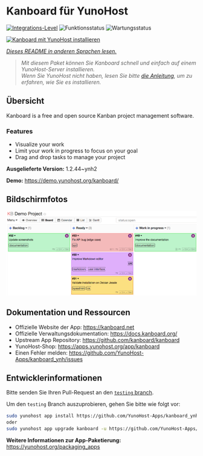 <!--
N.B.: Diese README wurde automatisch von <https://github.com/YunoHost/apps/tree/master/tools/readme_generator> generiert.
Sie darf NICHT von Hand bearbeitet werden.
-->

# Kanboard für YunoHost

[![Integrations-Level](https://apps.yunohost.org/badge/integration/kanboard)](https://ci-apps.yunohost.org/ci/apps/kanboard/)
![Funktionsstatus](https://apps.yunohost.org/badge/state/kanboard)
![Wartungsstatus](https://apps.yunohost.org/badge/maintained/kanboard)

[![Kanboard mit YunoHost installieren](https://install-app.yunohost.org/install-with-yunohost.svg)](https://install-app.yunohost.org/?app=kanboard)

*[Dieses README in anderen Sprachen lesen.](./ALL_README.md)*

> *Mit diesem Paket können Sie Kanboard schnell und einfach auf einem YunoHost-Server installieren.*  
> *Wenn Sie YunoHost nicht haben, lesen Sie bitte [die Anleitung](https://yunohost.org/install), um zu erfahren, wie Sie es installieren.*

## Übersicht

Kanboard is a free and open source Kanban project management software.

### Features

- Visualize your work
- Limit your work in progress to focus on your goal
- Drag and drop tasks to manage your project


**Ausgelieferte Version:** 1.2.44~ynh2

**Demo:** <https://demo.yunohost.org/kanboard/>

## Bildschirmfotos

![Bildschirmfotos von Kanboard](./doc/screenshots/board.png)

## Dokumentation und Ressourcen

- Offizielle Website der App: <https://kanboard.net>
- Offizielle Verwaltungsdokumentation: <https://docs.kanboard.org/>
- Upstream App Repository: <https://github.com/kanboard/kanboard>
- YunoHost-Shop: <https://apps.yunohost.org/app/kanboard>
- Einen Fehler melden: <https://github.com/YunoHost-Apps/kanboard_ynh/issues>

## Entwicklerinformationen

Bitte senden Sie Ihren Pull-Request an den [`testing` branch](https://github.com/YunoHost-Apps/kanboard_ynh/tree/testing).

Um den `testing` Branch auszuprobieren, gehen Sie bitte wie folgt vor:

```bash
sudo yunohost app install https://github.com/YunoHost-Apps/kanboard_ynh/tree/testing --debug
oder
sudo yunohost app upgrade kanboard -u https://github.com/YunoHost-Apps/kanboard_ynh/tree/testing --debug
```

**Weitere Informationen zur App-Paketierung:** <https://yunohost.org/packaging_apps>
